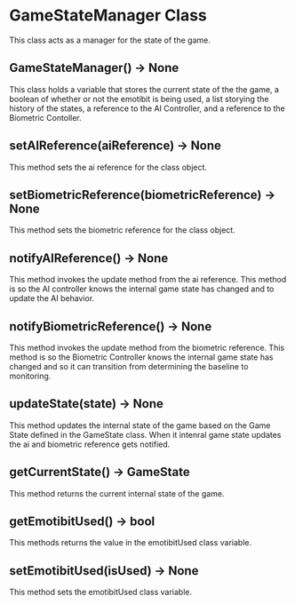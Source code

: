 # GameStateManager Class
This class acts as a manager for the state of the game.

## GameStateManager() -> None
This class holds a variable that stores the current state of the the game, a boolean of whether or not the emotibit is being used, a list storying the history of the states, a reference to the 
AI Controller, and a reference to the Biometric Contoller.

## setAIReference(aiReference) -> None
This method sets the ai reference for the class object.

## setBiometricReference(biometricReference) -> None
This method sets the biometric reference for the class object.

## notifyAIReference() -> None
This method invokes the update method from the ai reference. This method is so the AI controller knows the internal game state has changed and to update the AI behavior.

## notifyBiometricReference() -> None
This method invokes the update method from the biometric reference. This method is so the Biometric Controller knows the internal game state has changed and so it can transition from determining the baseline to monitoring. 

## updateState(state) -> None
This method updates the internal state of the game based on the Game State defined in the GameState class. When it intenral game state updates the ai and biometric reference gets notified.

## getCurrentState() -> GameState
This method returns the current internal state of the game.

## getEmotibitUsed() -> bool
This methods returns the value in the emotibitUsed class variable.

## setEmotibitUsed(isUsed) -> None
This method sets the emotibitUsed class variable.